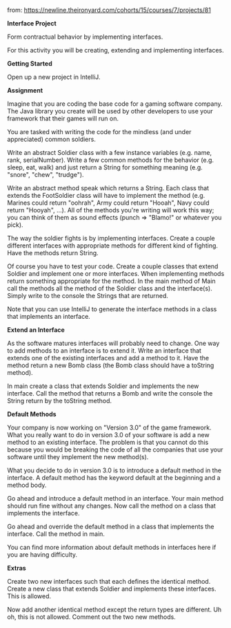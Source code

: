 from: https://newline.theironyard.com/cohorts/15/courses/7/projects/81

**Interface Project**

Form contractual behavior by implementing interfaces.

For this activity you will be creating, extending and implementing interfaces.

**Getting Started**

Open up a new project in IntelliJ.

**Assignment**

Imagine that you are coding the base code for a gaming software company. The Java library you create will be used by other developers to use your framework that their games will run on.

You are tasked with writing the code for the mindless (and under appreciated) common soldiers.

Write an abstract Soldier class with a few instance variables (e.g. name, rank, serialNumber). Write a few common methods for the behavior (e.g. sleep, eat, walk) and just return a String for something meaning (e.g. "snore", "chew", "trudge").

Write an abstract method speak which returns a String. Each class that extends the FootSoldier class will have to implement the method (e.g. Marines could return "oohrah", Army could return "Hooah", Navy could return "Hooyah", ...). All of the methods you're writing will work this way; you can think of them as sound effects (punch => "Blamo!" or whatever you pick).

The way the soldier fights is by implementing interfaces. Create a couple different interfaces with appropriate methods for different kind of fighting. Have the methods return String.

Of course you have to test your code. Create a couple classes that extend Soldier and implement one or more interfaces. When implementing methods return something appropriate for the method. In the main method of Main call the methods all the method of the Soldier class and the interface(s). Simply write to the console the Strings that are returned.

Note that you can use IntelliJ to generate the interface methods in a class that implements an interface.

**Extend an Interface**

As the software matures interfaces will probably need to change. One way to add methods to an interface is to extend it. Write an interface that extends one of the existing interfaces and add a method to it. Have the method return a new Bomb class (the Bomb class should have a toString method).

In main create a class that extends Soldier and implements the new interface. Call the method that returns a Bomb and write the console the String return by the toString method.

**Default Methods**

Your company is now working on "Version 3.0" of the game framework. What you really want to do in version 3.0 of your software is add a new method to an existing interface. The problem is that you cannot do this because you would be breaking the code of all the companies that use your software until they implement the new method(s).

What you decide to do in version 3.0 is to introduce a default method in the interface. A default method has the keyword default at the beginning and a method body.

Go ahead and introduce a default method in an interface. Your main method should run fine without any changes. Now call the method on a class that implements the interface.

Go ahead and override the default method in a class that implements the interface. Call the method in main.

You can find more information about default methods in interfaces here if you are having difficulty.

**Extras**

Create two new interfaces such that each defines the identical method. Create a new class that extends Soldier and implements these interfaces. This is allowed.

Now add another identical method except the return types are different. Uh oh, this is not allowed. Comment out the two new methods.
